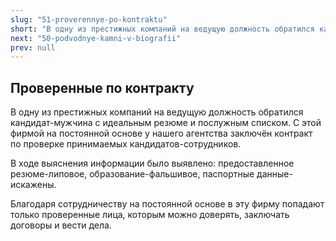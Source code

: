 ```yaml
---
slug: "51-proverennye-po-kontraktu"
short: "В одну из престижных компаний на ведущую должность обратился кандидат-мужчина с идеальным резюме и послужным списком. С этой фирмой на постоянной основе у нашего агентства заключён контракт по проверке принимаемых кандидатов-сотрудников."
next: "50-podvodnye-kamni-v-biografii"
prev: null
---
```


## Проверенные по контракту

В одну из престижных компаний на ведущую должность обратился кандидат-мужчина с идеальным резюме и послужным списком. С этой фирмой на постоянной основе у нашего агентства заключён контракт по проверке принимаемых кандидатов-сотрудников.

В ходе выяснения информации было выявлено: предоставленное резюме-липовое, образование-фальшивое, паспортные данные-искажены.

Благодаря сотрудничеству на постоянной основе в эту фирму попадают только проверенные лица, которым можно доверять, заключать договоры и вести дела.
